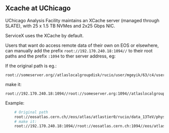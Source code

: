 ## <span id="xcache_uchicago"></span> Xcache at UChicago

UChicago Analysis Facility maintains an XCache server (managed through SLATE), with 25 x 1.5 TB NVMes and 2x25 Gbps NIC.

ServiceX uses the XCache by default.

Users that want do access remote data of their own on EOS or elsewhere, can manually add the prefix `root://192.170.240.18:1094//` to their root paths and the prefix `:1094` to ther server address, eg:

If the original path is eg.:

    root://someserver.org//atlaslocalgroupdisk/rucio/user/mgeyik/63/c4/user.mgeyik.26617246._000006.out.root

make it:

    root://192.170.240.18:1094//root://someserver.org:1094//atlaslocalgroupdisk/rucio/user/mgeyik/63/c4/user.mgeyik.26617246._000006.out.root
    
Example:

```bash
    # Original path
    root://eosatlas.cern.ch//eos/atlas/atlastier0/rucio/data_13TeV/physics1/data_13TeV.004345.physics_Main.eaq./data_13TeV.004345.physics_Main.eaq_0001.root’
    # make it:
    root://192.170.240.18:1094//root://eosatlas.cern.ch:1094//eos/atlas/atlastier0/rucio/data_13TeV/physics1/data_13TeV.004345.physics_Main.eaq./data_13TeV.004345.physics_Main.eaq_0001.root
```
 
